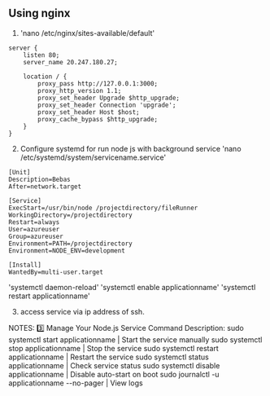 ## Using nginx
1. 'nano /etc/nginx/sites-available/default'
```syntax
server {
    listen 80;
    server_name 20.247.180.27;

    location / {
        proxy_pass http://127.0.0.1:3000;
        proxy_http_version 1.1;
        proxy_set_header Upgrade $http_upgrade;
        proxy_set_header Connection 'upgrade';
        proxy_set_header Host $host;
        proxy_cache_bypass $http_upgrade;
    }
}
```
2. Configure systemd for run node js with background service
'nano /etc/systemd/system/servicename.service'
```syntax
[Unit]
Description=Bebas
After=network.target

[Service]
ExecStart=/usr/bin/node /projectdirectory/fileRunner
WorkingDirectory=/projectdirectory
Restart=always
User=azureuser
Group=azureuser
Environment=PATH=/projectdirectory
Environment=NODE_ENV=development

[Install]
WantedBy=multi-user.target
```
'systemctl daemon-reload'
'systemctl enable applicationname'
'systemctl restart applicationname'

3. access service via ip address of ssh.

NOTES:
3️⃣ Manage Your Node.js Service
Command	Description:
sudo systemctl start applicationname            | Start the service manually
sudo systemctl stop applicationname             | Stop the service
sudo systemctl restart applicationname          | Restart the service
sudo systemctl status applicationname           | Check service status
sudo systemctl disable applicationname          | Disable auto-start on boot
sudo journalctl -u applicationname --no-pager   | View logs
